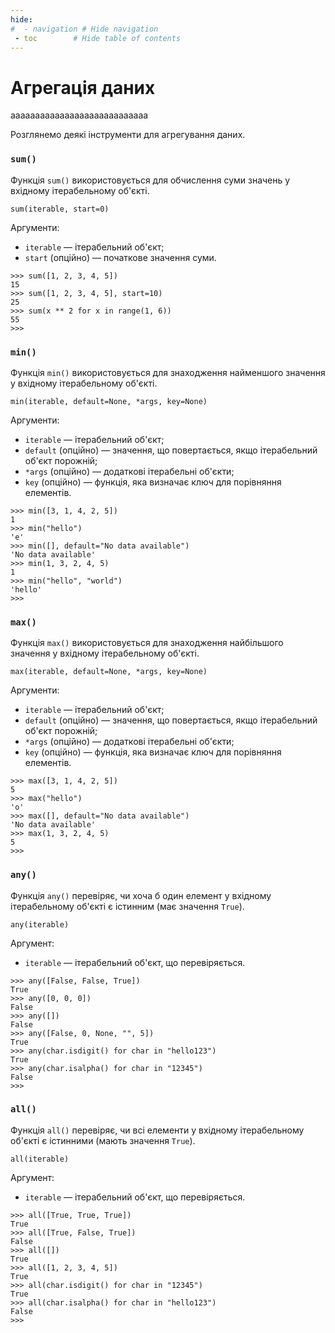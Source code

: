 ```yaml
---
hide:
#  - navigation # Hide navigation
 - toc        # Hide table of contents
---
```


# Агрегація даних


аааааааааааааааааааааааааааа

Розглянемо деякі інструменти для агрегування даних.

### `sum()`

Функція `sum()` використовується для обчислення суми значень у вхідному ітерабельному об'єкті. 

    sum(iterable, start=0)

Аргументи:

- `iterable` — ітерабельний об'єкт;
- `start` (опційно) — початкове значення суми. 

```
>>> sum([1, 2, 3, 4, 5])
15
>>> sum([1, 2, 3, 4, 5], start=10)
25
>>> sum(x ** 2 for x in range(1, 6))
55
>>>
```


### `min()`

Функція `min()` використовується для знаходження найменшого значення у вхідному ітерабельному об'єкті.

    min(iterable, default=None, *args, key=None)

Аргументи:

- `iterable` — ітерабельний об'єкт;
- `default` (опційно) — значення, що повертається, якщо ітерабельний об'єкт порожній;
- `*args` (опційно) — додаткові ітерабельні об'єкти;
- `key` (опційно) — функція, яка визначає ключ для порівняння елементів.

```
>>> min([3, 1, 4, 2, 5])
1
>>> min("hello")
'e'
>>> min([], default="No data available")
'No data available'
>>> min(1, 3, 2, 4, 5)
1
>>> min("hello", "world")
'hello'
>>>
```

### `max()`

Функція `max()` використовується для знаходження найбільшого значення у вхідному ітерабельному об'єкті.

    max(iterable, default=None, *args, key=None)

Аргументи:

- `iterable` — ітерабельний об'єкт;
- `default` (опційно) — значення, що повертається, якщо ітерабельний об'єкт порожній;
- `*args` (опційно) — додаткові ітерабельні об'єкти;
- `key` (опційно) — функція, яка визначає ключ для порівняння елементів.

```
>>> max([3, 1, 4, 2, 5])
5
>>> max("hello")
'o'
>>> max([], default="No data available")
'No data available'
>>> max(1, 3, 2, 4, 5)
5
>>>
```

### `any()`

Функція `any()` перевіряє, чи хоча б один елемент у вхідному ітерабельному об'єкті є істинним (має значення `True`).

    any(iterable)

Аргумент:

- `iterable` — ітерабельний об'єкт, що перевіряється.

```
>>> any([False, False, True])
True
>>> any([0, 0, 0])
False
>>> any([])
False
>>> any([False, 0, None, "", 5])
True
>>> any(char.isdigit() for char in "hello123")
True
>>> any(char.isalpha() for char in "12345")
False
>>>
```



### `all()`

Функція `all()` перевіряє, чи всі елементи у вхідному ітерабельному об'єкті є істинними (мають значення `True`).

    all(iterable)

Аргумент:

- `iterable` — ітерабельний об'єкт, що перевіряється.

```
>>> all([True, True, True])
True
>>> all([True, False, True])
False
>>> all([])
True
>>> all([1, 2, 3, 4, 5])
True
>>> all(char.isdigit() for char in "12345")
True
>>> all(char.isalpha() for char in "hello123")
False
>>>
```

